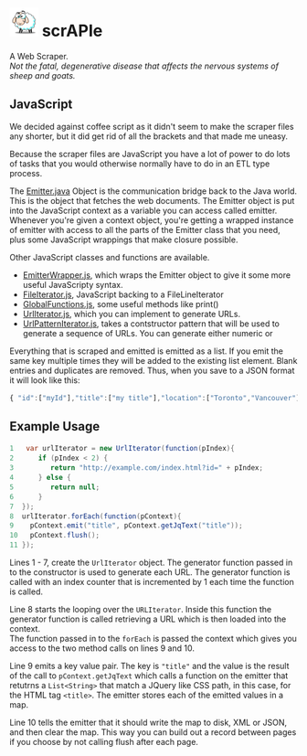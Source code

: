 ![Scrapie](src/main/images/sheepVeryVerySmall.png) scrAPIe
=======

A Web Scraper.  
_Not the fatal, degenerative disease that affects the nervous systems of sheep and goats._

JavaScript
----

We decided against coffee script as it didn't seem to make the scraper files any shorter, but it 
did get rid of all the brackets and that made me uneasy.  

Because the scraper files are JavaScript you have a lot of power to do lots of tasks that you
would otherwise normally have to do in an ETL type process.


The [Emitter.java](src/main/java/com/wp/scrapie/Emitter.java)  Object is the communication bridge back 
to the Java world.  This is the object that fetches the web documents.  The Emitter object is put
into the JavaScript context as a variable you can access called emitter.  Whenever you're given a 
context object, you're getting a wrapped instance of emitter with access to all the parts of the Emitter class
that you need, plus some JavaScript wrappings that make closure possible.

Other JavaScript classes and functions are available.  

- [EmitterWrapper.js](Emitter.md), which wraps the Emitter object to give it some more useful JavaScripty syntax.
- [FileIterator.js](FileIterator.js.md), JavaScript backing to a FileLineIterator   
- [GlobalFunctions.js](GlobalFunctions.js.md), some useful methods like print()
- [UrlIterator.js](UrlIterator.js.md), which you can implement to generate URLs.
- [UrlPatternIterator.js](UrlPatternIterator.js.md), takes a contstructor pattern that will be used  to generate
a sequence of URLs.  You can generate either numeric or 

Everything that is scraped and emitted is emitted as a list.  If you emit the same key multiple times
they will be added to the existing list element.  Blank entries and duplicates are removed.
Thus, when you save to a JSON format it will look like this:

```JavaScript
{ "id":["myId"],"title":["my title"],"location":["Toronto","Vancouver"]}
```


Example Usage
-----

```Java
1   var urlIterator = new UrlIterator(function(pIndex){
2      if (pIndex < 2) {
3		  return "http://example.com/index.html?id=" + pIndex;
4	   } else {
5 		  return null;
6	   }
7  });
8  urlIterator.forEach(function(pContext){
9    pContext.emit("title", pContext.getJqText("title"));
10   pContext.flush();
11 });
```

Lines 1 - 7, create the `UrlIterator` object.  The generator function passed in to the constructor
is used to generate each URL.  The generator function is called with an index counter
that is incremented by 1 each time the function is called. 

Line 8 starts the looping over the `URLIterator`.  Inside this function the generator function is 
called retrieving a URL which is then loaded into the context.    
The function passed in to the `forEach` is  passed the context which gives you access to the two 
method calls on lines 9 and 10.

Line 9 emits a key value pair.  The key is `"title"` and the value is the result of the call to
`pContext.getJqText` which calls a function on the emitter that retutrns a `List<String>` 
that match a JQuery like CSS path, in this case, for the HTML tag `<title>`. 
The emitter stores each of the emitted values in a map.
  
Line 10 tells the emitter that it should 
write the map to disk, XML or JSON, and then clear the map.  This way you can build out a record
between pages if you choose by not calling flush after each page.

